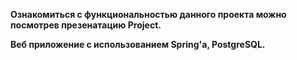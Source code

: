 **Ознакомиться с функциональностью данного проекта можно посмотрев презенатацию Project.**

**Веб приложение с использованием Spring'а, PostgreSQL.**

